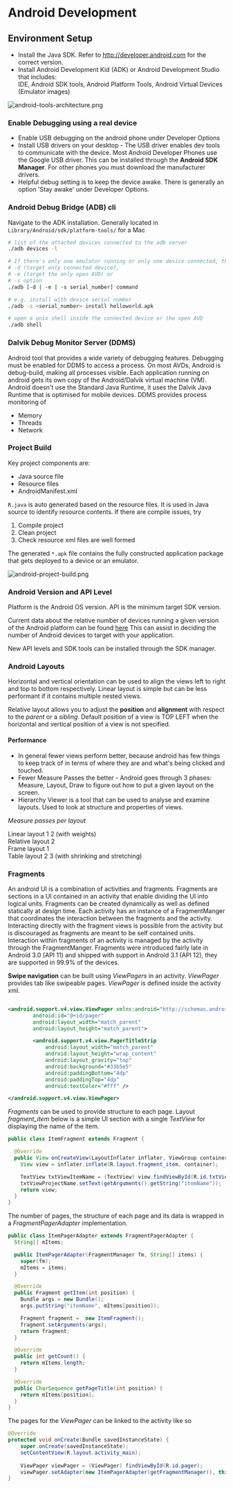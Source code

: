 # Android Development

## Environment Setup

* Install the Java SDK. Refer to http://developer.android.com for the correct version.
* Install Android Development Kid (ADK) or Android Development Studio that includes:  
  IDE, Android SDK tools, Android Platform Tools, Android Virtual Devices (Emulator images)

![android-tools-architecture.png](../Images/android-tools-architecture.png)

### Enable Debugging using a real device

* Enable USB debugging on the android phone under Developer Options  
* Install USB drivers on your desktop - The USB driver enables dev tools to communicate with the device. Most Android Developer Phones use the Google USB driver. This can be installed through the **Android SDK Manager**. For other phones you must download the manufacturer drivers.
* Helpful debug setting is to keep the device awake. There is generally an option 'Stay awake' under Developer Options.

### Android Debug Bridge (ADB) cli

Navigate to the ADK installation. Generally located in `Library/Android/sdk/platform-tools/` for a Mac  

```sh
# list of the attached devices connected to the adb server
./adb devices -l

# If there's only one emulator running or only one device connected, the adb command is sent to that device by default. If multiple emulators are running and/or multiple devices are attached, you need to use:
# -d (target only connected device),
# -e (target the only open AVD) or 
# -s option
./adb [-d | -e | -s serial_number] command

# e.g. install with device serial number
./adb -s <serial_number> install helloworld.apk

# open a unix shell inside the connected device or the open AVD
./adb shell 
```

### Dalvik Debug Monitor Server (DDMS)

Android tool that provides a wide variety of debugging features. Debugging must be enabled for DDMS to access a process. On most AVDs, Android is debug-build, making all processes visible. Each application running on android gets its own copy of the Android/Dalvik virtual machine (VM). Android doesn't use the Standard Java Runtime, it uses the Dalvik Java Runtime that is optimised for mobile devices. DDMS provides process monitoring of  

* Memory  
* Threads  
* Network

### Project Build
Key project components are:

* Java source file
* Resource files
* AndroidManifest.xml

`R.java` is auto generated based on the resource files. It is used in Java source to identify resource contents. If there are compile issues, try

1. Compile project
2. Clean project
3. Check resource xml files are well formed

The generated `*.apk` file contains the fully constructed application package that gets deployed to a device or an emulator.

![android-project-build.png](../Images/android-project-build.png)

### Android Version and API Level

Platform is the Android OS version.
API is the minimum target SDK version. 

Current data about the relative number of devices running a given version of the Android platform can be found [here](http://developer.android.com/about/dashboards/index.html) This can assist in deciding the number of Android devices to target with your application. 

New API levels and SDK tools can be installed through the SDK manager.

### Android Layouts

Horizontal and vertical orientation can be used to align the views left to right and top to bottom respectively. Linear layout is simple but can be less performant if it contains multiple nested views.

Relative layout allows you to adjust the **position** and **alignment** with respect to the *parent* or a *sibling*. Default position of a view is TOP LEFT when the horizontal and vertical position of a view is not specified.

#### Performance

* In general fewer views perform better, because android has few things to keep track of in terms of where they are and what's being clicked and touched.
* Fewer Measure Passes the better - Android goes through 3 phases: Measure, Layout, Draw to figure out how to put a given layout on the screen.
* Hierarchy Viewer is a tool that can be used to analyse and examine layouts. Used to look at structure and properties of views.

*Measure passes per layout*

Linear layout     1  2 (with weights)  
Relative layout  2  
Frame layout     1  
Table layout      2  3 (with shrinking and stretching)  

### Fragments

An android UI is a combination of activities and fragments. Fragments are sections in a UI contained in an activity that enable dividing the UI into logical units. Fragments can be created dynamically as well as defined statically at design time. Each activity has an instance of a FragmentManger that coordinates the interaction between the fragments and the activity. Interacting directly with the fragment views is possible from the activity but is discouraged as fragments are meant to be self contained units. Interaction within fragments of an activity is managed by the activity through the FragmentManger. Fragments were introduced fairly late in Android 3.0 (API 11) and shipped with support in Android 3.1 (API 12), they are supported in 99.9% of the devices.

**Swipe navigation** can be built using *ViewPagers* in an activity. *ViewPager* provides tab like swipeable pages. *ViewPager* is defined inside the activity xml.
```xml

<android.support.v4.view.ViewPager xmlns:android="http://schemas.android.com/apk/res/android"
        android:id="@+id/pager"
        android:layout_width="match_parent"
        android:layout_height="match_parent">

        <android.support.v4.view.PagerTitleStrip
            android:layout_width="match_parent"
            android:layout_height="wrap_content"
            android:layout_gravity="top"
            android:background="#33b5e5"
            android:paddingBottom="4dp"
            android:paddingTop="4dp"
            android:textColor="#fff" />

</android.support.v4.view.ViewPager>
```

*Fragments* can be used to provide structure to each page. Layout *fragment_item* below is a simple UI section with a single *TextView* for displaying the name of the item.
```java
public class ItemFragment extends Fragment {

  @Override
  public View onCreateView(LayoutInflater inflater, ViewGroup container, Bundle savedInstanceState) {
    View view = inflater.inflate(R.layout.fragment_item, container);

    TextView txtViewItemName = (TextView) view.findViewById(R.id.txtView_projectName);
    txtViewProjectName.setText(getArguments().getString("itemName"));
    return view;
  }
}
```

 The number of pages, the structure of each page and its data is wrapped in a *FragmentPagerAdapter* implementation.
```java
public class ItemPagerAdapter extends FragmentPagerAdapter {
  String[] mItems;

  public ItemPagerAdapter(FragmentManager fm, String[] items) {
    super(fm);
    mItems = items;
  }

  @Override
  public Fragment getItem(int position) {
    Bundle args = new Bundle();
    args.putString("itemName", mItems[position]);

    Fragment fragment =  new ItemFragment();
    fragment.setArguments(args);
    return fragment;
  }

  @Override
  public int getCount() {
    return mItems.length;
  }

  @Override
  public CharSequence getPageTitle(int position) {
    return mItems[position];
  }
}
```

The pages for the *ViewPager* can be linked to the activity like so
```java
@Override
protected void onCreate(Bundle savedInstanceState) {
    super.onCreate(savedInstanceState);
    setContentView(R.layout.activity_main);
    
    ViewPager viewPager = (ViewPager) findViewById(R.id.pager);
    viewPager.setAdapter(new ItemPagerAdapter(getFragmentManager(), this));
}
```